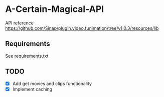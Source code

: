 # A-Certain-Magical-API
API reference https://github.com/Sinap/plugin.video.funimation/tree/v1.0.3/resources/lib

## Requirements
See requirements.txt

## TODO
- [x] Add get movies and clips functionality
- [x] Implement caching
